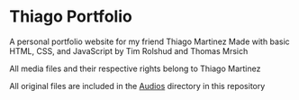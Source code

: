 # Thiago Portfolio

A personal portfolio website for my friend Thiago Martinez
Made with basic HTML, CSS, and JavaScript by Tim Rolshud and Thomas Mrsich

All media files and their respective rights belong to Thiago Martinez

All original files are included in the [Audios](./Audios) directory in this repository
